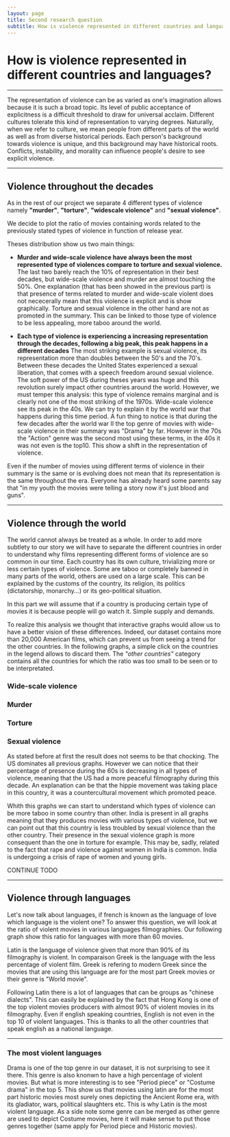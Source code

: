 ```yaml
---
layout: page
title: Second research question
subtitle: How is violence represented in different countries and languages?
---
```


# How is violence represented in different countries and languages?

* * *

The representation of violence can be as varied as one's imagination allows because it is such a broad topic.
Its level of public acceptance of explicitness is a difficult threshold to draw for universal acclaim.
Different cultures tolerate this kind of representation to varying degrees.
Naturally, when we refer to culture, we mean people from different parts of the world as well as from diverse historical periods.
Each person's background towards violence is unique, and this background may have historical roots.
Conflicts, instability, and morality can influence people's desire to see explicit violence.

* * *

## Violence throughout the decades

As in the rest of our project we separate 4 different types of violence namely **"murder"**, **"torture"**, **"widescale violence"** and **"sexual violence"**.

We decide to plot the ratio of movies containing words related to the previously stated types of violence in function of release year. 

<div class="flourish-embed flourish-chart" data-src="visualisation/12255788"><script src="https://public.flourish.studio/resources/embed.js"></script></div>

Theses distribution show us two main things:
- **Murder and wide-scale violence have always been the most represented type of violences compare to torture and sexual violence.**
The last two barely reach the 10% of representation in their best decades, but wide-scale violence and murder are almost touching the 50%. One explanation (that has been showed in the previous part) is that presence of terms related to murder and wide-scale violent does not nececerally mean that this violence is explicit and is show graphically. Torture and sexual violence in the other hand are not as promoted in the summary. 
This can be linked to those type of violence to be less appealing, more taboo around the world. 

- **Each type of violence is experiencing a increasing representation through the decades, following a big peak, this peak happens in a different decades**
The most striking example is sexual violence, its representation more than doubles between the 50's and the 70's. Between these decades the United States experienced a sexual liberation, that comes with a speech freedom around sexual violence. The soft power of the US during theses years was huge and this revolution surely impact other countries around the world. However, we must temper this analysis: this type of violence remains marginal and is clearly not one of the most striking of the 1970s.
Wide-scale violence see its peak in the 40s. We can try to explain it by the world war that happens during this time period. A fun thing to notice is that during the few decades after the world war II the top genre of movies with wide-scale violence in their summary was "Drama" by far. However in the 70s the "Action" genre was the second most using these terms, in the 40s it was not even is the top10. This show a shift in the representation of violence. 


Even if the number of movies using different terms of violence in their summary is the same or is evolving does not mean that its representation is the same throughout the era. Everyone has already heard some parents say that "in my youth the movies were telling a story now it's just blood and guns".

* * *

## Violence through the world

The world cannot always be treated as a whole. In order to add more subtlety to our story we will have to separate the different countries in order to understand why films representing different forms of violence are so common in our time. Each country has its own culture, trivializing more or less certain types of violence. Some are taboo or completely banned in many parts of the world, others are used on a large scale. This can be explained by the customs of the country, its religion, its politics (dictatorship, monarchy...) or its geo-political situation.

In this part we will assume that if a country is producing certain type of movies it is because people will go watch it. Simple supply and demands.

To realize this analysis we thought that interactive graphs would allow us to have a better vision of these differences. Indeed, our dataset contains more than 20,000 American films, which can prevent us from seeing a trend for the other countries. In the following graphs, a simple click on the countries in the legend allows to discard them. The *"other countries"* category contains all the countries for which the ratio was too small to be seen or to be interpretated.

### Wide-scale violence

<div class="flourish-embed flourish-chart" data-src="visualisation/12249407"><script src="https://public.flourish.studio/resources/embed.js"></script></div>

### Murder

<div class="flourish-embed flourish-chart" data-src="visualisation/12249874"><script src="https://public.flourish.studio/resources/embed.js"></script></div>

### Torture

<div class="flourish-embed flourish-chart" data-src="visualisation/12249641"><script src="https://public.flourish.studio/resources/embed.js"></script></div>

### Sexual violence

<div class="flourish-embed flourish-chart" data-src="visualisation/12258193"><script src="https://public.flourish.studio/resources/embed.js"></script></div>

As stated before at first the result does not seems to be that chocking. The US dominates all previous graphs. However we can notice that their percentage of presence during the 60s is decreasing in all types of violence, meaning that the US had a more peaceful filmography during this decade. An explanation can be that the hippie movement was taking place in this country, it was a countercultural movement which promoted peace.

Whith this graphs we can start to understand which types of violence can be more taboo in some country than other. India is present in all graphs meaning that they produces movies with various types of violence, but we can point out that this country is less troubled by sexual violence than the other country. Their presence in the sexual violence graph is more consequent than the one in torture for example. This may be, sadly, related to the fact that rape and violence against women in India is common. India is undergoing a crisis of rape of women and young girls.

CONTINUE TODO


* * *

## Violence through languages

Let's now talk about languages, if french is known as the language of love which language is the violent one? 
To answer this question, we will look at the ratio of violent movies in various languages filmographies. Our following graph show this ratio for languages with more than 60 movies.

<div class="flourish-embed flourish-chart" data-src="visualisation/12257124"><script src="https://public.flourish.studio/resources/embed.js"></script></div>

Latin is the language of violence given that more than 90% of its filmography is violent. In comparaison Greek is the language with the less percentage of violent film. Greek is refering to modern Greek since the movies that are using this language are for the most part Greek movies or their genre is "World movie". 

Following Latin there is a lot of languages that can be groups as "chinese dialects". This can easily be explained by the fact that Hong Kong is one of the top violent movies producers with almost 90% of violent movies in its filmography. Even if english speaking countries, English is not even in the top 10 of violent languages. This is thanks to all the other countries that speak english as a national language.

* * *

### The most violent languages
<div class="flourish-embed flourish-chart" data-src="visualisation/12257402"><script src="https://public.flourish.studio/resources/embed.js"></script></div>

Drama is one of the top genre in our dataset, it is not surprising to see it there. This genre is also knonwn to have a high percentage of violent movies. But what is more interesting is to see "Period piece" or "Costume drama" in the top 5. This show us that movies using latin are for the most part historic movies most surely ones depicting the Ancient Rome era, with its gladiator, wars, political slaughters etc. This is why Latin is the most violent language. As a side note some genre can be merged as other genre are used to depict Costume movies, here it will make sense to put those genres together (same apply for Period piece and Historic movies).